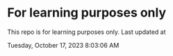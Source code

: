 # For learning purposes only
This repo is for learning purposes only.
Last updated at

Tuesday, October 17, 2023 8:03:06 AM

